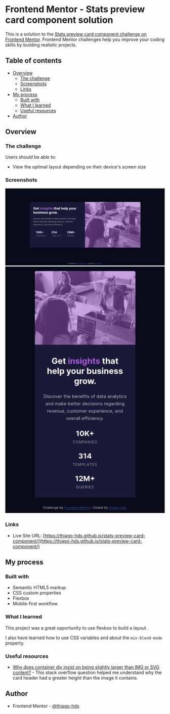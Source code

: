 # Frontend Mentor - Stats preview card component solution

This is a solution to the [Stats preview card component challenge on Frontend Mentor](https://www.frontendmentor.io/challenges/stats-preview-card-component-8JqbgoU62). Frontend Mentor challenges help you improve your coding skills by building realistic projects.

## Table of contents

- [Overview](#overview)
  - [The challenge](#the-challenge)
  - [Screenshots](#screenshots)
  - [Links](#links)
- [My process](#my-process)
  - [Built with](#built-with)
  - [What I learned](#what-i-learned)
  - [Useful resources](#useful-resources)
- [Author](#author)

## Overview

### The challenge

Users should be able to:

- View the optimal layout depending on their device's screen size

### Screenshots

<p align="center">
  <img src="./screenshots/screenshot-desktop.png">
  <img src="./screenshots/screenshot-mobile.png">
</p>

### Links

<!-- - Solution URL: [Add solution URL here](https://your-solution-url.com) -->

- Live Site URL: [https://thiago-hds.github.io/stats-preview-card-component/](https://thiago-hds.github.io/stats-preview-card-component/)

## My process

### Built with

- Semantic HTML5 markup
- CSS custom properties
- Flexbox
- Mobile-first workflow

### What I learned

This project was a great opportunity to use flexbox to build a layout.

I also have learned how to use CSS variables and about the `mix-blend-mode` property.

### Useful resources

- [Why does container div insist on being slightly larger than IMG or SVG content?](https://stackoverflow.com/questions/11126685/why-does-container-div-insist-on-being-slightly-larger-than-img-or-svg-content) - This stack overflow question helped me understand why the card header had a greater height than the image it contains.

## Author

- Frontend Mentor - [@thiago-hds](https://www.frontendmentor.io/profile/thiago-hds)
